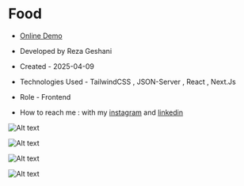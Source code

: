 # Food

- [Online Demo](https://food-xi-sand-38.vercel.app/)

- Developed by Reza Geshani

- Created - 2025-04-09

- Technologies Used - TailwindCSS , JSON-Server , React , Next.Js

- Role - Frontend

- How to reach me : with my [instagram](https://www.instagram.com/rezageshani_web) and [linkedin](http://www.linkedin.com/in/reza-geshani-web)


![Alt text](https://github.com/user-attachments/assets/5937fd89-9c05-4d90-9222-bbb28d561f81)

![Alt text](https://github.com/user-attachments/assets/572a1674-0985-46a9-92c9-13640cb4cfa6)

![Alt text](https://github.com/user-attachments/assets/1c2739eb-bdbf-4c18-9516-a1f926f4ee10)

![Alt text](https://github.com/user-attachments/assets/5521e5cd-46f4-4206-9e98-bea95005b99b)
